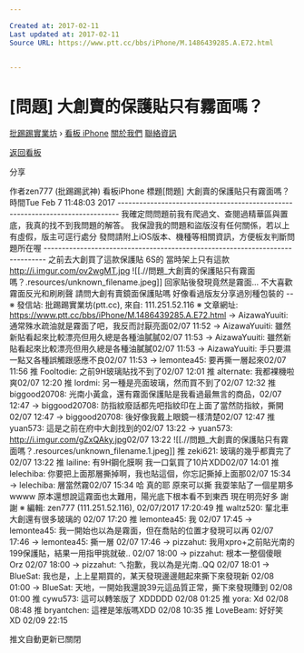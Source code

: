 ```yaml
---

Created at: 2017-02-11
Last updated at: 2017-02-11
Source URL: https://www.ptt.cc/bbs/iPhone/M.1486439285.A.E72.html


---
```


# [問題] 大創賣的保護貼只有霧面嗎？


[批踢踢實業坊](https://www.ptt.cc/) › [看板 iPhone](https://www.ptt.cc/bbs/iPhone/index.html) [關於我們](https://www.ptt.cc/about.html) [聯絡資訊](https://www.ptt.cc/contact.html)

[返回看板](https://www.ptt.cc/bbs/iPhone/index.html)

分享

作者zen777 (批踢踢武神)
看板iPhone
標題\[問題\] 大創賣的保護貼只有霧面嗎？
時間Tue Feb 7 11:48:03 2017
\------------------------------------------------------------------------------ 我確定問問題前我有爬過文、查閱過精華區與置底，我真的找不到我問題的解答。 我保證我的問題和盜版沒有任何關係，若以上有虛假，版主可逕行處分 發問請附上iOS版本、機種等相關資訊，方便板友判斷問題所在喔 ------------------------------------------------------------------------------ 之前去大創買了這款保護貼 6S的 當時架上只有這款 <http://i.imgur.com/ov2wgMT.jpg>
![[.//問題_大創賣的保護貼只有霧面嗎？.resources/unknown_filename.jpeg]]
回家貼後發現竟然是霧面... 不大喜歡霧面反光和刷刷聲 請問大創有賣鏡面保護貼嗎 好像看過版友分享過別種包裝的 -- ※ 發信站: 批踢踢實業坊(ptt.cc), 來自: 111.251.52.116 ※ 文章網址: <https://www.ptt.cc/bbs/iPhone/M.1486439285.A.E72.html>
→ AizawaYuuiti: 通常殊水疏油就是霧面了吧，我反而討厭亮面02/07 11:52
→ AizawaYuuiti: 雖然新貼看起來比較漂亮但用久總是各種油膩膩02/07 11:53
→ AizawaYuuiti: 雖然新貼看起來比較漂亮但用久總是各種油膩膩02/07 11:53
→ AizawaYuuiti: 手只要濕一點又各種誤觸跟感應不良02/07 11:53
→ lemontea45: 要再撕一層起來02/07 11:56
推 Fooltodie: 之前9H玻璃貼找不到了02/07 12:01
推 alternate: 我都裸機啦 爽02/07 12:20
推 lordmi: 另一種是亮面玻璃，然而買不到了02/07 12:32
推 biggood20708: 光南小黃盒，還有霧面保護貼是我看過最無言的商品，02/07 12:47
→ biggood20708: 防指紋廢話都先吧指紋印在上面了當然防指紋，撕開02/07 12:47
→ biggood20708: 後好像我戴上眼鏡一樣清楚02/07 12:47
推 yuan573: 這是之前在府中大創找到的02/07 13:22
→ yuan573: <http://i.imgur.com/gZxQAky.jpg>02/07 13:22
![[.//問題_大創賣的保護貼只有霧面嗎？.resources/unknown_filename.1.jpeg]]
推 zeki621: 玻璃的幾乎都賣完了02/07 13:22
推 lailine: 有9H鋼化膜啊 我一口氣買了10片XDD02/07 14:01
推 lelechiba: 你要把上面那層撕掉啊，我也貼這個，你忘記撕掉上面那02/07 15:34
→ lelechiba: 層當然霧02/07 15:34
哈 真的耶 原來可以撕 我耍笨貼了一個星期多wwww 原本還想說這霧面也太難用，陽光底下根本看不到東西 現在明亮好多 謝謝 ※ 編輯: zen777 (111.251.52.116), 02/07/2017 17:20:49
推 waltz520: 輩北車大創還有很多玻璃的 02/07 17:20
推 lemontea45: 我 02/07 17:45
→ lemontea45: 我一開始也以為是霧面，但在喬貼的位置才發現可以再 02/07 17:46
→ lemontea45: 撕一層 02/07 17:46
→ pizzahut: 我用xpro+之前貼光南的199保護貼，結果一用指甲挑就破.. 02/07 18:00
→ pizzahut: 根本一整個傻眼 Orz 02/07 18:00
→ pizzahut: ㄟ抱歉，我以為是光南..QQ 02/07 18:01
→ BlueSat: 我也是，上上星期買的，某天發現邊邊翹起來撕下來發現新 02/08 01:00
→ BlueSat: 天地，一開始我還說39元這品質正常，撕下來發現賺到 02/08 01:00
推 cywu573: 這可以轉笨版了 XDDDDD 02/08 01:25
推 yora: Xd 02/08 08:48
推 bryantchen: 這裡是笨版嗎XDD 02/08 10:35
推 LoveBeam: 好好笑 XD 02/09 22:15

推文自動更新已關閉

